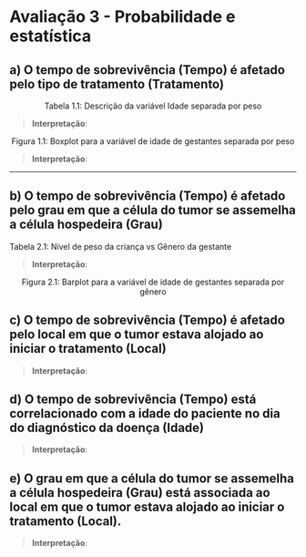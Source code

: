 # Avaliação 3 - Probabilidade e estatística

## a) O tempo de sobrevivência (Tempo) é afetado pelo tipo de tratamento (Tratamento)


<div style="text-align:center;">Tabela 1.1: Descrição da variável Idade separada por peso</div> 


> **Interpretação**: 

<div style="text-align:center;"><img src="" /></div>
<div style="text-align:center;">Figura 1.1: Boxplot para a variável de idade de gestantes separada por peso</div> 

> **Interpretação**:

___

## b) O tempo de sobrevivência (Tempo) é afetado pelo grau em que a célula do tumor se assemelha a célula hospedeira (Grau)


Tabela 2.1: Nível de peso da criança vs Gênero da gestante


> **Interpretação**: 


<div style="text-align:center;"><img src="" /></div>
<div style="text-align:center;">Figura 2.1: Barplot para a variável de idade de gestantes separada por gênero</div> 


## c) O tempo de sobrevivência (Tempo) é afetado pelo local em que o tumor estava alojado ao iniciar o tratamento (Local)

> **Interpretação**: 

## d) O tempo de sobrevivência (Tempo) está correlacionado com a  idade do paciente no dia do diagnóstico da doença (Idade)

> **Interpretação**: 

## e) O grau em que a célula do tumor se assemelha a célula hospedeira (Grau) está associada ao local em que o tumor estava alojado ao iniciar o tratamento (Local).

> **Interpretação**: 
